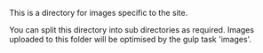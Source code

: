 This is a directory for images specific to the site.

You can split this directory into sub directories as required. Images uploaded to this folder will be optimised by the gulp task 'images'.